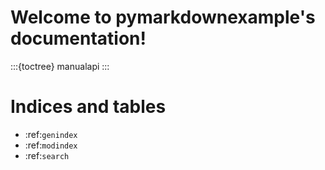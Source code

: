 # Welcome to pymarkdownexample's documentation!

:::{toctree}
manualapi
:::


Indices and tables
==================

* :ref:`genindex`
* :ref:`modindex`
* :ref:`search`
